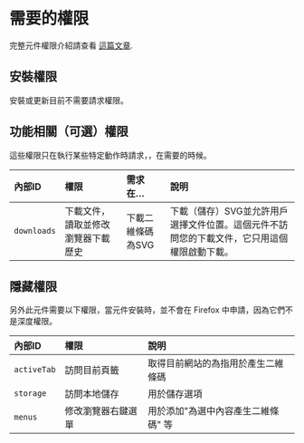 # 需要的權限

完整元件權限介紹請查看 [這篇文章](https://support.mozilla.org/kb/permission-request-messages-firefox-extensions).

## 安裝權限

安裝或更新目前不需要請求權限。

## 功能相關（可選）權限

這些權限只在執行某些特定動作時請求，，在需要的時候。

| 內部ID | 權限                                                        | 需求在…              | 說明                                                                                                                                                                                       |
|:------------|:------------------------------------------------------------------|:---------------------------|:--------------------------------------------------------------------------------------------------------------------------------------------------------------------------------------------------|
| `downloads` | 下載文件，讀取並修改瀏覽器下載歷史 | 下載二維條碼為SVG | 下載（儲存）SVG並允許用戶選擇文件位置。這個元件不訪問您的下載文件，它只用這個權限啟動下載。|

## 隱藏權限
另外此元件需要以下權限，當元件安裝時，並不會在 Firefox 中申請，因為它們不是深度權限。

| 內部ID | 權限                   | 說明                                                       |
|:------------|:-----------------------------|:------------------------------------------------------------------|
| `activeTab` | 訪問目前頁籤   | 取得目前網站的為指用於產生二維條碼 |
| `storage`   | 訪問本地儲存         | 用於儲存選項                                         |
| `menus`     | 修改瀏覽器右鍵選單 | 用於添加"為選中內容產生二維條碼" 等   |
